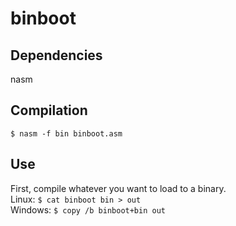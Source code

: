 # binboot

## Dependencies
nasm  

## Compilation
`$ nasm -f bin binboot.asm`

## Use
First, compile whatever you want to load to a binary.  
Linux: `$ cat binboot bin > out`  
Windows: `$ copy /b binboot+bin out`